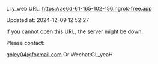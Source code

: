Lily_web URL: https://ae6d-61-165-102-156.ngrok-free.app

Updated at: 2024-12-09 12:52:27

If you cannot open this URL, the server might be down.

Please contact: 

goley04@foxmail.com Or Wechat:GL_yeaH